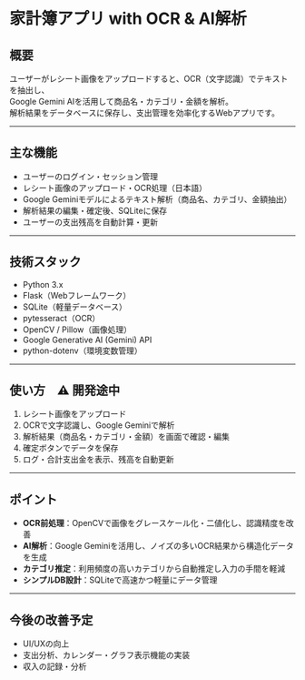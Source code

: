 # 家計簿アプリ with OCR & AI解析

## 概要

ユーザーがレシート画像をアップロードすると、OCR（文字認識）でテキストを抽出し、  
Google Gemini AIを活用して商品名・カテゴリ・金額を解析。  
解析結果をデータベースに保存し、支出管理を効率化するWebアプリです。

---

## 主な機能

- ユーザーのログイン・セッション管理  
- レシート画像のアップロード・OCR処理（日本語）  
- Google Geminiモデルによるテキスト解析（商品名、カテゴリ、金額抽出）  
- 解析結果の編集・確定後、SQLiteに保存  
- ユーザーの支出残高を自動計算・更新  

---

## 技術スタック

- Python 3.x  
- Flask（Webフレームワーク）  
- SQLite（軽量データベース）  
- pytesseract（OCR）  
- OpenCV / Pillow（画像処理）  
- Google Generative AI (Gemini) API  
- python-dotenv（環境変数管理）  

---

## 使い方　⚠️ 開発途中

1. レシート画像をアップロード  
2. OCRで文字認識し、Google Geminiで解析  
3. 解析結果（商品名・カテゴリ・金額）を画面で確認・編集  
4. 確定ボタンでデータを保存
5. ログ・合計支出金を表示、残高を自動更新  

---

## ポイント

- **OCR前処理**：OpenCVで画像をグレースケール化・二値化し、認識精度を改善  
- **AI解析**：Google Geminiを活用し、ノイズの多いOCR結果から構造化データを生成  
- **カテゴリ推定**：利用頻度の高いカテゴリから自動推定し入力の手間を軽減  
- **シンプルDB設計**：SQLiteで高速かつ軽量にデータ管理  

---

## 今後の改善予定

- UI/UXの向上    
- 支出分析、カレンダー・グラフ表示機能の実装
- 収入の記録・分析
  
